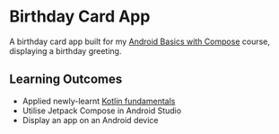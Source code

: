 # Birthday Card App

A birthday card app built for my [Android Basics with Compose][course] course, displaying a birthday greeting.

## Learning Outcomes

* Applied newly-learnt [Kotlin fundamentals][practice]
* Utilise Jetpack Compose in Android Studio
* Display an app on an Android device

[course]: https://developer.android.com/courses/android-basics-compose/course
[practice]: https://github.com/mateuszs6/KotlinPractice.git
